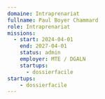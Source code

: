 ```yaml
---
domaine: Intraprenariat
fullname: Paul Boyer Chammard
role: Intraprenariat
missions:
  - start: 2024-04-01
    end: 2027-04-01
    status: admin
    employer: MTE / DGALN
    startups:
      - dossierfacile
startups:
    - dossierfacile
---
```

